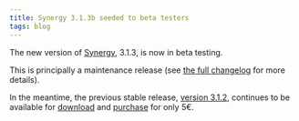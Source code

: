 ```yaml
---
title: Synergy 3.1.3b seeded to beta testers
tags: blog
---
```


The new version of [Synergy](http://typechecked.net/a/products/synergy-classic/), 3.1.3, is now in beta testing.

This is principally a maintenance release (see [the full changelog](http://typechecked.net/a/products/synergy-classic/history/#3.1.3b) for more details).

In the meantime, the previous stable release, [version 3.1.2](http://typechecked.net/a/products/synergy-classic/history/#3.1.2), continues to be available for [download](http://typechecked.net/a/products/synergy-classic/download/) and [purchase](https://typechecked.net/a/products/synergy-classic/purchase/) for only 5€.

